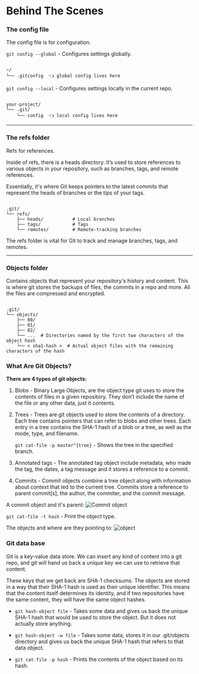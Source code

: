 # Behind The Scenes
    
### The config file


The config file is for configuration.

`git config --global` - Configures settings globally.
<pre><code>
~/
└── .gitconfig  👈 global config lives here </code></pre>

`git config --local` - Configures settings locally in the current repo.
<pre><code>
your-project/
└── .git/
    └── config  👈 local config lives here 
</code></pre>


---

### The refs folder

Refs for references.

Inside of refs, there is a heads directory. It’s used to store references to various objects in your repository, such as branches, tags, and remote references.

Essentially, it's where Git keeps pointers to the latest commits that represent the heads of branches or the tips of your tags.

<pre><code>
.git/
└── refs/
    ├── heads/           # Local branches
    ├── tags/            # Tags
    └── remotes/         # Remote-tracking branches
</code></pre>

The refs folder is vital for Git to track and manage branches, tags, and remotes.

---


### Objects folder

Contains objects that represent your repository's history and content. This is where git stores the backups of files, the commits in a repo and more. All the files are compressed and encrypted.

<pre><code>
.git/
└── objects/
    ├── 00/
    ├── 01/
    ├── 02/
    └── ...  # Directories named by the first two characters of the object hash
    └── < sha1-hash >  # Actual object files with the remaining characters of the hash
</code></pre>

### What Are Git Objects?


**There are 4 types of git objects:**

1. Blobs - Binary Large Objects, are the object type git uses to store the contents of files in a given repository. They don’t include the name of the file or any other data, just it contents.
2. Trees - Trees are git objects used to store the contents of a directory. Each tree contains pointers that can refer to blobs and other trees. Each entry in a tree contains the SHA-1 hash of a blob or a tree, as well as the mode, type, and filename.
    
    `git cat-file -p master^{tree}` -  Shows the tree in the specified branch. 
    
3. Annotated tags - The annotated tag object include metadata, who made the tag, the dates, a tag message and it stores a reference to a commit.
4. Commits - Commit objects combine a tree object along with information about context that led to the current tree. Commits store a reference to parent commit[s], the author, the commiter, and the commit message.

A commit object and it's parent:
![Commit object](resources/commit-object.png)


`git cat-file -t hash` - Print the object type.

The objects and where are they pointing to:
![object](resources/objects.png)


### Git data base
    
Git is a key-value data store. We can insert any kind of content into a git repo, and git will hand us back a unique key we can use to retrieve that content.

These keys that we get back are SHA-1 checksums.
The objects are stored in a way that their SHA-1 hash is used as their unique identifier. This means that the content itself determines its identity, and if two repositories have the same content, they will have the same object hashes.

- `git hash-object file` - Takes some data and gives us back the unique SHA-1 hash that would be used to store the object. But it does not actually store anything.

- `git hash-object -w file` - Takes some data, stores it in our .git/objects directory and gives us back the unique SHA-1 hash that refers to that data object.

- `git cat-file -p hash` - Prints the contents of the object based on its hash.
